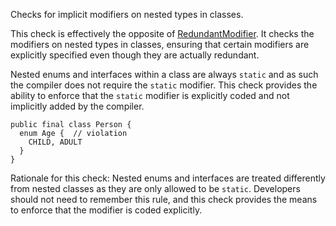 Checks for implicit modifiers on nested types in classes.

This check is effectively the opposite of
[RedundantModifier](https://checkstyle.org/config_modifier.html#RedundantModifier).
It checks the modifiers on nested types in classes, ensuring that
certain modifiers are explicitly specified even though they are actually
redundant.

Nested enums and interfaces within a class are always `static` and as
such the compiler does not require the `static` modifier. This check
provides the ability to enforce that the `static` modifier is explicitly
coded and not implicitly added by the compiler.

    public final class Person {
      enum Age {  // violation
        CHILD, ADULT
      }
    }
            

Rationale for this check: Nested enums and interfaces are treated
differently from nested classes as they are only allowed to be `static`.
Developers should not need to remember this rule, and this check
provides the means to enforce that the modifier is coded explicitly.
